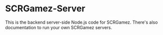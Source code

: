 # SCRGamez-Server
This is the backend server-side Node.js code for SCRGamez. There's also documentation to run your own SCRGamez servers.

